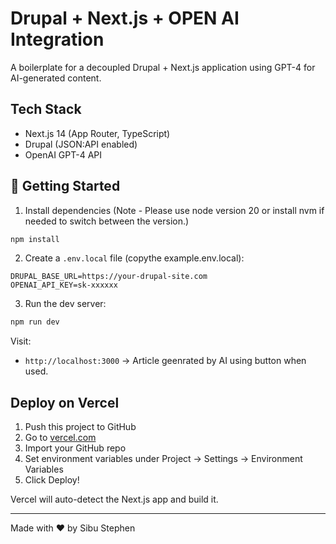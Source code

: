 # Drupal + Next.js + OPEN AI Integration

A boilerplate for a decoupled Drupal + Next.js application using GPT-4 for AI-generated content.

## Tech Stack
- Next.js 14 (App Router, TypeScript)
- Drupal (JSON:API enabled)
- OpenAI GPT-4 API

## 🔧 Getting Started

1. Install dependencies (Note - Please use node version 20 or install nvm if needed to switch between the version.)

```bash
npm install
```

2. Create a `.env.local` file (copythe example.env.local):

```
DRUPAL_BASE_URL=https://your-drupal-site.com
OPENAI_API_KEY=sk-xxxxxx
```

3. Run the dev server:

```bash
npm run dev
```

Visit:
- `http://localhost:3000` → Article geenrated by AI using button when used.

## Deploy on Vercel

1. Push this project to GitHub
2. Go to [vercel.com](https://vercel.com)
3. Import your GitHub repo
4. Set environment variables under Project → Settings → Environment Variables
5. Click Deploy!

Vercel will auto-detect the Next.js app and build it.

---
Made with ❤️ by Sibu Stephen
